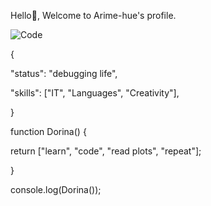 Hello👋, Welcome to Arime-hue's profile.

![Code](https://img.shields.io/badge/while-True%3A%20learn()-brightgreen?style=for-the-badge&logo=python)

{
  
  "status": "debugging life",
  
  "skills": ["IT", "Languages", "Creativity"],
  
}


function Dorina() {

  return ["learn", "code", "read plots", "repeat"];
  
}

console.log(Dorina());
